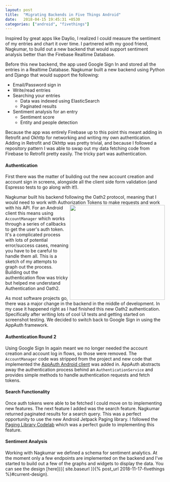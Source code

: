 ```yaml
---
layout: post
title:  "Migrating Backends in Five Things Android"
date:   2018-04-15 19:45:31 +0530
categories: ["android", "fivethings"]
---
```


Inspired by great apps like Daylio, I realized I could measure the sentiment of my entries and chart it over time. I partnered with my good friend, Nagkumar, to build out a new backend that would support sentiment analysis better than the Firebase Realtime Database.

Before this new backend, the app used Google Sign In and stored all the entries in a Realtime Database. Nagkumar built a new backend using Python and Django that would support the following:
 - Email/Password sign in
 - Write/read entries
 - Searching your entries 
   - Data was indexed using ElasticSearch
   - Paginated results
 - Sentiment analysis for an entry
   - Sentiment score
   - Entity and people detection

Because the app was entirely Firebase up to this point this meant adding in Retrofit and Okhttp for networking and writing my own authentication. 
Adding in Retrofit and Okhttp was pretty trivial, and because I followed a repository pattern I was able to swap out my data fetching code from Firebase to Retrofit pretty easily. The tricky part was authentication.

#### Authentication

First there was the matter of building out the new account creation and account sign in screens, alongside all the client side form validation (and Espresso tests to go along with it!). 

Nagkumar built his backend following the Oath2 protocol, meaning that I would need to work with Authorization Tokens <img align="right" src="https://i.imgur.com/V7yQueZ.jpg" width="300"> to make requests and work with his API. For an Android client this means using `AccountManager` which works through a series of callbacks to get the user's auth token. It's a complicated process with lots of potential error/success cases, meaning you have to be careful to handle them all. This is a sketch of my attempts to graph out the process. 
Building out the authentication flow was tricky but helped me understand Authentication and Oath2. 


As most software projects go, there was a major change in the backend in the middle of development. In my case it happened right as I had finished this new Oath2 authentication. Specifically after writing lots of cool UI tests and getting started on screenshot testing. We decided to switch back to Google Sign in using the AppAuth framework. 

#### Authentication Round 2
Using Google Sign In again meant we no longer needed the account creation and account log in flows, so those were removed. The `AccountManager` code was stripped from the project and new code that implemented the [AppAuth Android client](https://github.com/openid/AppAuth-Android) was added in. AppAuth abstracts away the authentication process behind an `AuthenticationService` and provides simple methods to handle authentication requests and fetch tokens. 

#### Search Functionality
Once auth tokens were able to be fetched I could move on to implementing new features. The next feature I added was the search feature. Nagkumar returned paginated results for a search query. This was a perfect opportunity to use the new Android Jetpack Paging library. I followed the [Paging Library Codelab](https://codelabs.developers.google.com/codelabs/android-paging/index.html?index=..%2F..%2Findex#0) which was a perfect guide to implementing this feature. 


#### Sentiment Analysis
Working with Nagkumar we defined a schema for sentiment analytics. At the moment only a few endpoints are implemented on the backend and I've started to build out a few of the graphs and widgets to display the data. You can see the design [here]({{ site.baseurl }}{% post_url  2018-11-17-fivethings %}#current-design).
